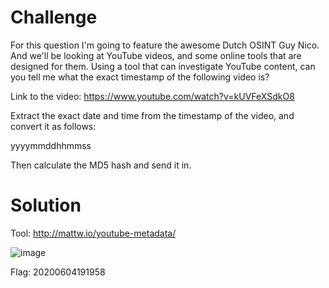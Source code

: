 # Challenge

For this question I'm going to feature the awesome Dutch OSINT Guy Nico. And we'll be looking at YouTube videos, and some online tools that are designed for them. Using a tool that can investigate YouTube content, can you tell me what the exact timestamp of the following video is?

Link to the video: https://www.youtube.com/watch?v=kUVFeXSdkO8

Extract the exact date and time from the timestamp of the video, and convert it as follows:

yyyymmddhhmmss

Then calculate the MD5 hash and send it in.

# Solution

Tool: http://mattw.io/youtube-metadata/

![image](https://user-images.githubusercontent.com/81070073/121121549-a038c000-c7d4-11eb-9455-f7155f462224.png)

Flag: 20200604191958
